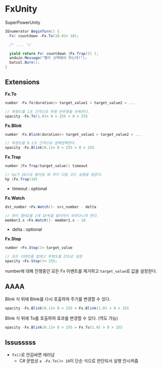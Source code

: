 FxUnity
====

SuperPowerUnity

````c#
IEnumerator BeginTurn() {
  Fx( countdown -Fx.To(10.0)> 10);

  /* .... */

  yield return Fx( countdown |Fx.Trap(5) );
  anduin.Message("빨리 선택해야 하는데!");
  batzul.Burn();
}
````

Extensions
----
__Fx.To__
```c#
number -Fx.To(duration)> target_value1 > target_value2 > ...

// 투명도를 1초 간격으로 투명-반투명을 반복한다.
opacity -Fx.To(1.0)> 0 > 255 > 0 > 255
```

__Fx.Blink__
```c#
number -Fx.Blink(duration)> target_value1 > target_value2 > ...

// 투명도를 0.1초 간격으로 깜빡깜빡한다.
opacity -Fx.Blink(0.1)> 0 > 255 > 0 > 255
```

__Fx.Trap__
```c#
number |Fx.Trap(target_value)| timeout

// hp가 10으로 떨어질 때 까지 다음 코드 실행을 멈춘다.
hp |Fx.Trap(10)
```
* timeout : optional

__Fx.Watch__
```c#
dst_number <Fx.Watch()- src_number - delta

// 파티 멤버2를 1에 10픽셀 떨어져서 따라다니게 한다. 
member2.x <Fx.Watch()- member1.x - 10
```
* delta : optional

__Fx.Stop__
```c#
number <Fx.Stop()> target_value

// 모든 이벤트를 없에고 투명도를 255로 설정
opacity <Fx.Stop()> 255;
```
number에 대해 진행중인 모든 Fx 이벤트를 제거하고 `target_value`로 값을 설정한다.

AAAA
----
Blink 식 뒤에 Blink를 다시 호출하여 주기를 변경할 수 있다.
```c#
opacity -Fx.Blink(0.1)> 0 > 255 > Fx.Blink(1.0) > 0 > 255
```
Blink 식 뒤에 To를 호출하여 효과를 변경할 수 있다. (역도 가능)
```c#
opacity -Fx.Blink(0.1)> 0 > 255 > Fx.To(1.0) > 0 > 255
```

Issusssss
-----
* `Fx()`로 안감싸면 에러남
  * C# 문법상 `a -Fx.To()> 10`이 단순 식으로 판단되서 실행 안시켜줌
